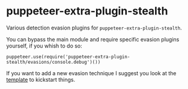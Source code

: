 # puppeteer-extra-plugin-stealth

Various detection evasion plugins for `puppeteer-extra-plugin-stealth`.

You can bypass the main module and require specific evasion plugins yourself, if you whish to do so:

```es6
puppeteer.use(require('puppeteer-extra-plugin-stealth/evasions/console.debug')())
```

If you want to add a new evasion technique I suggest you look at the [template](./evasions/_template) to kickstart things.
